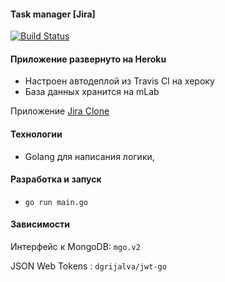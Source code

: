 #### Task manager [Jira]

[![Build Status](https://travis-ci.org/DVI-GI-2017/Jira__backend.svg?branch=develop)](https://travis-ci.org/DVI-GI-2017/Jira__backend)

#### Приложение развернуто на Heroku

- Настроен автодеплой из Travis CI на хероку
- База данных хранится на mLab

Приложение [Jira Clone](https://jira-clone.herokuapp.com)

#### Технологии
- Golang для написания логики,

#### Разработка и запуск
- `go run main.go`

#### Зависимости
Интерфейс к MongoDB: `mgo.v2` 

JSON Web Tokens : `dgrijalva/jwt-go` 
